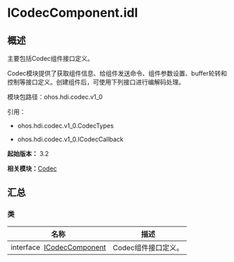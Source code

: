 # ICodecComponent.idl


## 概述

主要包括Codec组件接口定义。

Codec模块提供了获取组件信息、给组件发送命令、组件参数设置、buffer轮转和控制等接口定义。创建组件后，可使用下列接口进行编解码处理。

模块包路径：ohos.hdi.codec.v1_0

引用：

- ohos.hdi.codec.v1_0.CodecTypes

- ohos.hdi.codec.v1_0.ICodecCallback

**起始版本：** 3.2

**相关模块：**[Codec](_codec_v10.md)


## 汇总


### 类

| 名称 | 描述 | 
| -------- | -------- |
| interface&nbsp;&nbsp;[ICodecComponent](interface_i_codec_component_v10.md) | Codec组件接口定义。  | 
